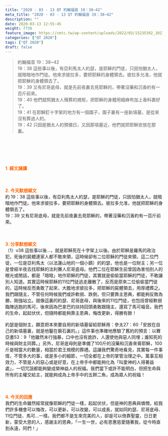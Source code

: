 ```yaml
---
title: "2020 - 03 - 13 QT 約翰福音 19：38~42"
meta_title: "2020 - 03 - 13 QT 約翰福音 19：38~42"
description: ""
date: 2020-03-13 12:55:45
weight: 7736
feature_image: https://cmtc.tw/wp-content/uploads/2022/03/15235392_10211799862337740_180693556567566654_o-1.webp
categories: ["QT 2020"]
tags: ["QT 2020"]
draft: false
---
```


<blockquote>約翰福音 19：38~42<br />
19：38 這些事以後，有亞利馬太人約瑟，是耶穌的門徒，只因怕猶太人，就暗暗地作門徒。他來求彼拉多，要把耶穌的身體領去。彼拉多允准，他就把耶穌的身體領去了。<br />
19：39 又有尼哥底母，就是先前夜裏去見耶穌的，帶著沒藥和沉香約有一百斤前來。<br />
19：40 他們就照猶太人殯葬的規矩，把耶穌的身體用細麻布加上香料裹好了。<br />
19：41 在耶穌釘十字架的地方有一個園子，園子裏有一座新墳墓，是從來沒有葬過人的。<br />
19：42 只因是猶太人的預備日，又因那墳墓近，他們就把耶穌安放在那裏。</blockquote><br />
&nbsp;<br />
<br />
&nbsp;<br />
<br />
<span style="color: #ff6600;"><strong>1. </strong><strong>經文誦讀</strong></span><br />
<br />
<span style="color: #ff6600;"><strong> </strong></span><br />
<br />
<span style="color: #ff6600;"><strong>2. 今天默想</strong><strong>經文<br />
</strong></span>約 19：38 這些事以後，有亞利馬太人約瑟，是耶穌的門徒，只因怕猶太人，就暗暗地作門徒。他來求彼拉多，要把耶穌的身體領去。彼拉多允准，他就把耶穌的身體領去了。<br />
19：39 又有尼哥底母，就是先前夜裏去見耶穌的，帶著沒藥和沉香約有一百斤前來。<br />
<br />
&nbsp;<br />
<br />
<span style="color: #ff6600;"><strong>3. 分享默想經文<br />
</strong></span>（1）v38 這些事以後…，就是耶穌死在十字架上以後。由於耶穌是羅馬的政治犯，死後的屍體連家人都不敢來領，這時候卻有二位耶穌的門徒來領，這二位門徒，一位是亞利馬太（以法蓮山地的一個小鎮）的約瑟，他也是一位財主；另一位是曾經半夜去找耶穌的法利賽人尼哥底母。他們二位在耶穌生前曾因為害怕別人的眼光或閒話，都是「暗暗」地作耶穌的門徒，其實就是偷偷當耶穌的門徒，不敢讓別人知道。其實這時候耶穌的11位門徒逃走離散了，反而是原來二位偷偷當門徒的，這時候反而勇敢了起來，大膽地求彼拉多，把耶穌的屍體領去，用厚禮葬之。我們跟隨主，不管任何時候我們或許軟弱、跌倒，但只要靠主恩典，都能夠反敗為勝，剛強站立。就像這裏的約瑟、尼哥底母，與後來的11位門徒，也包括曾經軟弱臨陣逃跑的馬可，後來因為巴拿巴的扶持回頭勇敢跟隨主，還寫了馬可福音。我們的生命，起起伏伏，但隨時都能夠靠主恩典，悔改更新，得勝有餘！<br />
<br />
約瑟是個財主，願意把本來要自用的新墳墓留給耶穌用：參太27：60「安放在自己的新墳墓裏，就是他鑿在磐石裏的。」這件事也準確地應驗了舊約的預言：以賽亞書53：9「他雖然未行強暴，口中也沒有詭詐，人還使他與惡人同埋；誰知死的時候與財主同葬。」另外，尼哥底母則是準備了100斤的沒藥和沉香來膏耶穌，100斤是相當大的數量，相當於君王規模的葬禮。這讓我們驚奇地看見，其實每一件事情，不管多大的事，或是多小的細節，一切全都在上帝的掌管治理之中。萬事互相效力，不管是人的惡心或是好意，在上帝手中都能夠化為「叫愛神的人得著益處」，一切咒詛都能夠變成榮神益人的祝福。我們當下或許不能明白，但把生命與所有的主權交給主，就能夠成為上帝手中的五餅二魚，成為眾人的祝福！<br />
<br />
<span style="color: #ff6600;"><strong> </strong></span><br />
<br />
<span style="color: #ff6600;"><strong>4. 今天的回應<br />
</strong></span>我們的生命雖然經常就像耶穌的門徒一樣，起起伏伏，但是神的恩典與憐憫，給我們許多機會可以悔改，可以更新，可以改變，可以成長，就如同約瑟、尼哥底母、11位門徒、馬可…一樣。我們都不是生來完美的人，卻是可以倚靠聖靈，日日更新，蒙受大恩的人，感謝主的恩典，「一生一世，必有恩惠慈愛隨著我，從今時直到永遠，阿們！」
        